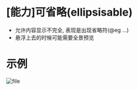 # [能力]可省略(ellipsisable)

- 允许内容显示不完全, 表现是出现省略符(@eg ...)
- 悬浮上去的时候可能需要全景预览

# 示例

![file](http://luo0412.oss-cn-hangzhou.aliyuncs.com/image-1610862477182.png)
